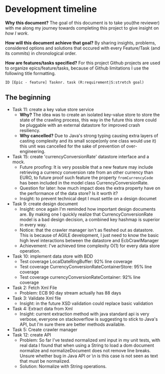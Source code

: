 # Development timeline
**Why this document?** The goal of this document is to take you(the reviewer) with me along my journey towards completing this project to give insight on _how I work_. 

**How will this document achieve that goal?** By sharing insights, problems, considered options and solutions that occured with every Feature/Task (and its commits) in chronological order.

**How are features/tasks specified?**
For this project Github projects are used to organize epics/feature/tasks, because of Github limitations I use the following title formatting.

    ID [Epic - feature] Tasknr. task (R:requirement|S:stretch goal)

## The beginning
- Task 11: create a key value store service
  - **Why?** The idea was to create an isolated key-value store to store the state of the crawling process, this way in the future this store could be pluggable with an external datastore for improved crash resiliency.
  - **Why cancelled?** Due to Java's strong typing causing extra layers of casting complexity and its small scope(only one class would use it) this unit was cancelled for the sake of prevention of over-engineering.
- Task 15: create 'currencyConversionRate' datastore interface and a mock.
  - Future proofing: It is very possible that a new feature may include retrieving a currency conversion rate from an other currency than EURO, to future proof such feature the property `fromCurrencyCode` has been included in the model class CurrencyConversionRate.
  - Question for later: how much impact does the extra property have on the performance of the data store? Is it worth it?
  - Insight: to prevent technical dept I must settle on a design documet
- Task 9: create design document
  - Insight: once again I'm reminded how important design documents are. By making one I quickly realize that CurrencyConversionRate model is a bad design decision, a combined key hashmap is superior in every way. 
  - Notice: that the crawler manager isn't as fleshed out as datastore. This is because of AGILE development, I just need to know the basic high level interactions between the datastore and EcbCrawlManager 
  - Achievement: I've achieved time complexity O(1) for every data store operation.
- Task 10: implement data store with BDD
  - Test coverage LocalDateRingBuffer: 92% line coverage  
  - Test coverage CurrencyConversionRateContainerStore: 95% line coverage
  - Test coverage currencyConversionRateContainer: 92% line coverage
- Task 2: Fetch Xml File
  - Problem: ECB 90 day stream actually has 88 days
- Task 3: Validate Xml file
  - Insight: in the future XSD validation could replace basic validation
- Task 4: Extract data from Xml
  - Insight: current extraction method with java standard api is very verbose, everyone on stackoverflow is suggesting to stick to Java's API, but I'm sure there are better methods available.
- Task 5: Create crawler manager
- Task 12: create API 
  - Problem: So far I've tested normalized xml input in my unit tests, with real data I found that when using a String to load a dom document normalize and normalizeDocument does not remove line breaks. Unsure whether bug in Java API or \n is this case is not seen as text that must be normalized. 
  - Solution: Normalize with String operations.
  